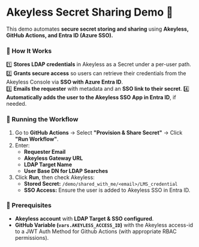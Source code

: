 # Akeyless Secret Sharing Demo 🚀  

This demo automates **secure secret storing and sharing** using **Akeyless, GitHub Actions, and Entra ID (Azure SSO).**  

### **🔹 How It Works**  
1️⃣ **Stores LDAP credentials** in Akeyless as a Secret under a per-user path.  
2️⃣ **Grants secure access** so users can retrieve their credentials from the Akeyless Console via **SSO with Azure Entra ID**.  
3️⃣ **Emails the requester** with metadata and an **SSO link to their secret**. 
4️⃣ **Automatically adds the user to the Akeyless SSO App in Entra ID**, if needed.  

### **🚀 Running the Workflow**  
1. Go to **GitHub Actions** → Select **"Provision & Share Secret"** → Click **"Run Workflow"**.  
2. Enter:
   - **Requester Email**  
   - **Akeyless Gateway URL**  
   - **LDAP Target Name**
   - **User Base DN for LDAP Searches**  
3. Click **Run**, then check Akeyless:  
   - **Stored Secret:** `/demo/shared_with_me/<email>/LMS_credential`
   - **SSO Access:** Ensure the user is added to Akeyless SSO in Entra ID.

### **🔑 Prerequisites**  
- **Akeyless account** with **LDAP Target & SSO configured**.
- **GitHub Variable (`vars.AKEYLESS_ACCESS_ID`)** with the Akeyless access-id to a JWT Auth Method for Github Actions (with appropriate RBAC permissions).
